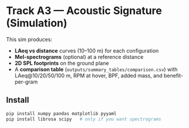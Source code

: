 # Track A3 — Acoustic Signature (Simulation)

This sim produces:
- **LAeq vs distance** curves (10–100 m) for each configuration
- **Mel-spectrograms** (optional) at a reference distance
- **2D SPL footprints** on the ground plane
- A **comparison table** (`outputs/summary_tables/comparison.csv`) with LAeq@10/20/50/100 m, RPM at hover, BPF, added mass, and benefit-per-gram

## Install
```bash
pip install numpy pandas matplotlib pyyaml
pip install librosa scipy   # only if you want spectrograms
